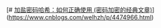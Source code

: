 [# [加盐密码哈希：如何正确使用 (密码加密的经典文章)](https://www.cnblogs.com/welhzh/p/4474966.html)](https://www.cnblogs.com/welhzh/p/4474966.html)
<!--stackedit_data:
eyJoaXN0b3J5IjpbLTQ0NjY1Nzk2NV19
-->